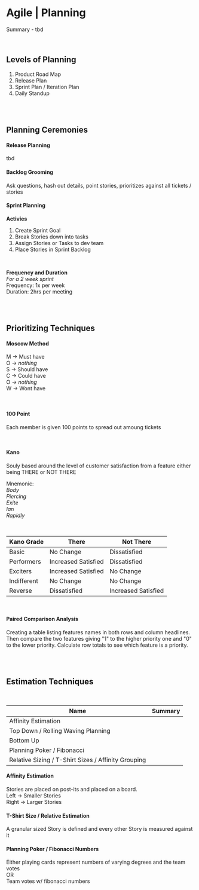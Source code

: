 # Agile | Planning

Summary - tbd

<br>

## Levels of Planning

1. Product Road Map
2. Release Plan
3. Sprint Plan / Iteration Plan
4. Daily Standup

<br><br>

## Planning Ceremonies

#### Release Planning

tbd
<br>

#### Backlog Grooming

Ask questions, hash out details, point stories, prioritizes against all tickets / stories

#### Sprint Planning

**Activies**

1. Create Sprint Goal
1. Break Stories down into tasks
1. Assign Stories or Tasks to dev team
1. Place Stories in Sprint Backlog

<br>

**Frequency and Duration**  
_For a 2 week sprint_  
Frequency: 1x per week  
Duration: 2hrs per meeting

<br><br>

## Prioritizing Techniques

#### Moscow Method

M -> Must have  
O -> _nothing_  
S -> Should have  
C -> Could have  
O -> _nothing_  
W -> Wont have

<br>

#### 100 Point

Each member is given 100 points to spread out amoung tickets

<br>

#### Kano

Souly based around the level of customer satisfaction from a feature either being THERE or NOT THERE

Mnemonic:  
_Body  
Piercing  
Exite  
Ian  
Rapidly_

<br>

| Kano Grade  | There               | Not There           |
| ----------- | ------------------- | ------------------- |
| Basic       | No Change           | Dissatisfied        |
| Performers  | Increased Satisfied | Dissatisfied        |
| Exciters    | Increased Satisfied | No Change           |
| Indifferent | No Change           | No Change           |
| Reverse     | Dissatisfied        | Increased Satisfied |

<br>

#### Paired Comparison Analysis

Creating a table listing features names in both rows and column headlines. Then compare the two features giving "1" to the higher priority one and "0" to the lower priority. Calculate row totals to see which feature is a priority.

<br><br>

## Estimation Techniques

<br>

| Name                                                | Summary |
| --------------------------------------------------- | ------- |
| Affinity Estimation                                 |         |
| Top Down / Rolling Waving Planning                  |         |
| Bottom Up                                           |
| Planning Poker / Fibonacci                          |         |
| Relative Sizing / T-Shirt Sizes / Affinity Grouping |         |

#### Affinity Estimation

Stories are placed on post-its and placed on a board.  
Left -> Smaller Stories  
Right -> Larger Stories

#### T-Shirt Size / Relative Estimation

A granular sized Story is defined and every other Story is measured against it

#### Planning Poker / Fibonacci Numbers

Either playing cards represent numbers of varying degrees and the team votes  
OR  
Team votes w/ fibonacci numbers
